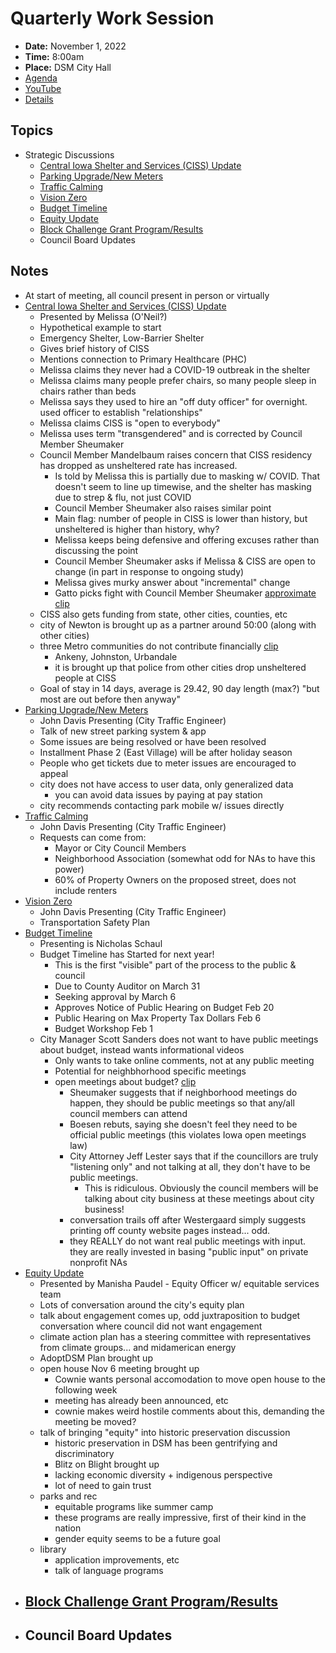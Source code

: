 # Quarterly Work Session

- **Date:** November 1, 2022
- **Time:** 8:00am
- **Place:** DSM City Hall
- [Agenda](https://councildocs.dsm.city/agendas/2022/20221101QuarterlyWorkSession.pdf)
- [YouTube](https://youtu.be/GpOTNLUvEvE)
- [Details](https://www.dsm.city/citycouncil_detail_T60_R2093.php)

## Topics

- Strategic Discussions
    - [Central Iowa Shelter and Services (CISS) Update](https://www.dsm.city/document_center/City%20Clerk/Work%20Sessions/2022/ciss.pdf)
    - [Parking Upgrade/New Meters](https://www.dsm.city/document_center/City%20Clerk/Work%20Sessions/2022/ParkDSM.pdf)
    - [Traffic Calming](https://www.dsm.city/document_center/City%20Clerk/Work%20Sessions/2022/Traffic%20Calming%20Update.pdf)
    - [Vision Zero](https://www.dsm.city/document_center/City%20Clerk/Work%20Sessions/2022/Vision%20Zero.pdf)
    - [Budget Timeline](https://www.dsm.city/document_center/City%20Clerk/Work%20Sessions/2022/FY2024%20Budget%20Calendar.pdf)
    - [Equity Update](https://www.dsm.city/document_center/City%20Clerk/Work%20Sessions/Equity%20Update.pdf)
    - [Block Challenge Grant Program/Results](https://www.dsm.city/document_center/City%20Clerk/Work%20Sessions/2022/BCG%20Workshop%20Presentation%20November%202022.pdf)
    - Council Board Updates 

## Notes

- At start of meeting, all council present in person or virtually
- [Central Iowa Shelter and Services (CISS) Update](https://www.dsm.city/document_center/City%20Clerk/Work%20Sessions/2022/ciss.pdf)
    - Presented by Melissa (O'Neil?)
    - Hypothetical example to start
    - Emergency Shelter, Low-Barrier Shelter
    - Gives brief history of CISS
    - Mentions connection to Primary Healthcare (PHC)
    - Melissa claims they never had a COVID-19 outbreak in the shelter
    - Melissa claims many people prefer chairs, so many people sleep in chairs rather than beds
    - Melissa says they used to hire an "off duty officer" for overnight. used officer to establish "relationships"
    - Melissa claims CISS is "open to everybody"
    - Melissa uses term "transgendered" and is corrected by Council Member Sheumaker
    - Council Member Mandelbaum raises concern that CISS residency has dropped as unsheltered rate has increased.
        - Is told by Melissa this is partially due to masking w/ COVID. That doesn't seem to line up timewise, and the shelter has masking due to strep & flu, not just COVID
        - Council Member Sheumaker also raises similar point
        - Main flag: number of people in CISS is lower than history, but unsheltered is higher than history, why?
        - Melissa keeps being defensive and offering excuses rather than discussing the point
        - Council Member Sheumaker asks if Melissa & CISS are open to change (in part in response to ongoing study)
        - Melissa gives murky answer about "incremental" change
        - Gatto picks fight with Council Member Sheumaker [approximate clip](https://youtu.be/GpOTNLUvEvE?t=2672)
    - CISS also gets funding from state, other cities, counties, etc
    - city of Newton is brought up as a partner around 50:00 (along with other cities)
    - three Metro communities do not contribute financially [clip](https://youtu.be/GpOTNLUvEvE?t=3096)
        - Ankeny, Johnston, Urbandale
        - it is brought up that police from other cities drop unsheltered people at CISS
    - Goal of stay in 14 days, average is 29.42, 90 day length (max?) "but most are out before then anyway"
- [Parking Upgrade/New Meters](https://www.dsm.city/document_center/City%20Clerk/Work%20Sessions/2022/ParkDSM.pdf)
    - John Davis Presenting (City Traffic Engineer)
    - Talk of new street parking system & app
    - Some issues are being resolved or have been resolved
    - Installment Phase 2 (East Village) will be after holiday season
    - People who get tickets due to meter issues are encouraged to appeal
    - city does not have access to user data, only generalized data
        - you can avoid data issues by paying at pay station
    - city recommends contacting park mobile w/ issues directly
- [Traffic Calming](https://www.dsm.city/document_center/City%20Clerk/Work%20Sessions/2022/Traffic%20Calming%20Update.pdf)
    - John Davis Presenting (City Traffic Engineer)
    - Requests can come from:
        - Mayor or City Council Members
        - Neighborhood Association (somewhat odd for NAs to have this power)
        - 60% of Property Owners on the proposed street, does not include renters
- [Vision Zero](https://www.dsm.city/document_center/City%20Clerk/Work%20Sessions/2022/Vision%20Zero.pdf)
    - John Davis Presenting (City Traffic Engineer)
    - Transportation Safety Plan
- [Budget Timeline](https://www.dsm.city/document_center/City%20Clerk/Work%20Sessions/2022/FY2024%20Budget%20Calendar.pdf)
    - Presenting is Nicholas Schaul
    - Budget Timeline has Started for next year!
        - This is the first "visible" part of the process to the public & council
        - Due to County Auditor on March 31
        - Seeking approval by March 6
        - Approves Notice of Public Hearing on Budget Feb 20
        - Public Hearing on Max Property Tax Dollars Feb 6
        - Budget Workshop Feb 1
    - City Manager Scott Sanders does not want to have public meetings about budget, instead wants informational videos
        - Only wants to take online comments, not at any public meeting
        - Potential for neighbhorhood specific meetings
        - open meetings about budget? [clip](https://youtu.be/GpOTNLUvEvE?t=9741)
            - Sheumaker suggests that if neighborhood meetings do happen, they should be public meetings so that any/all council members can attend
            - Boesen rebuts, saying she doesn't feel they need to be official public meetings (this violates Iowa open meetings law)
            - City Attorney Jeff Lester says that if the councillors are truly "listening only" and not talking at all, they don't have to be public meetings. 
                - This is ridiculous. Obviously the council members will be talking about city business at these meetings about city business!
            - conversation trails off after Westergaard simply suggests printing off county website pages instead... odd.
            - they REALLY do not want real public meetings with input. they are really invested in basing "public input" on private nonprofit NAs
- [Equity Update](https://www.dsm.city/document_center/City%20Clerk/Work%20Sessions/Equity%20Update.pdf)
    - Presented by Manisha Paudel - Equity Officer w/ equitable services team
    - Lots of conversation around the city's equity plan
    - talk about engagement comes up, odd juxtraposition to budget conversation where council did not want engagement
    - climate action plan has a steering committee with representatives from climate groups... and midamerican energy
    - AdoptDSM Plan brought up
    - open house Nov 6 meeting brought up
        - Cownie wants personal accomodation to move open house to the following week
        - meeting has already been announced, etc
        - cownie makes weird hostile comments about this, demanding the meeting be moved?
    - talk of bringing "equity" into historic preservation discussion
        - historic preservation in DSM has been gentrifying and discriminatory
        - Blitz on Blight brought up
        - lacking economic diversity + indigenous perspective
        - lot of need to gain trust
    - parks and rec
        - equitable programs like summer camp
        - these programs are really impressive, first of their kind in the nation
        - gender equity seems to be a future goal
    - library 
        - application improvements, etc
        - talk of language programs
- [Block Challenge Grant Program/Results](https://www.dsm.city/document_center/City%20Clerk/Work%20Sessions/2022/BCG%20Workshop%20Presentation%20November%202022.pdf)
    - 
- Council Board Updates 
    - 
